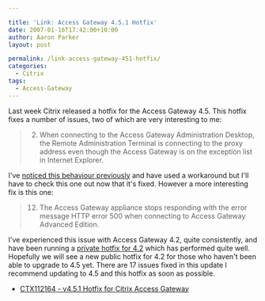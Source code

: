 ```yaml
---

title: 'Link: Access Gateway 4.5.1 Hotfix'
date: 2007-01-16T17:42:00+10:00
author: Aaron Parker
layout: post

permalink: /link-access-gateway-451-hotfix/
categories:
  - Citrix
tags:
  - Access-Gateway
---
```

Last week Citrix released a hotfix for the Access Gateway 4.5. This hotfix fixes a number of issues, two of which are very interesting to me:

> 2. When connecting to the Access Gateway Administration Desktop, the Remote Administration Terminal is connecting to the proxy address even though the Access Gateway is on the exception list in Internet Explorer.

I've [noticed this behaviour previously](http://www.stealthpuppy.com/blogs/travelling/archive/2006/08/29/Access-Gateway-CITRIX_5F00_ADMIN_5F00_MONITOR.EXE-and-Proxy-Servers.aspx) and have used a workaround but I'll have to check this one out now that it's fixed. However a more interesting fix is this one:

> 12. The Access Gateway appliance stops responding with the error message HTTP error 500 when connecting to Access Gateway Advanced Edition.

I've experienced this issue with Access Gateway 4.2, quite consistently, and have been running a [private hotfix for 4.2](http://www.stealthpuppy.com/blogs/travelling/archive/2006/11/17/access-gateway-and-http-error-500.aspx) which has performed quite well. Hopefully we will see a new public hotfix for 4.2 for those who haven't been able to upgrade to 4.5 yet. There are 17 issues fixed in this update I recommend updating to 4.5 and this hotfix as soon as possible.

  * [CTX112164 - v4.5.1 Hotfix for Citrix Access Gateway](http://support.citrix.com/article/CTX112164)
